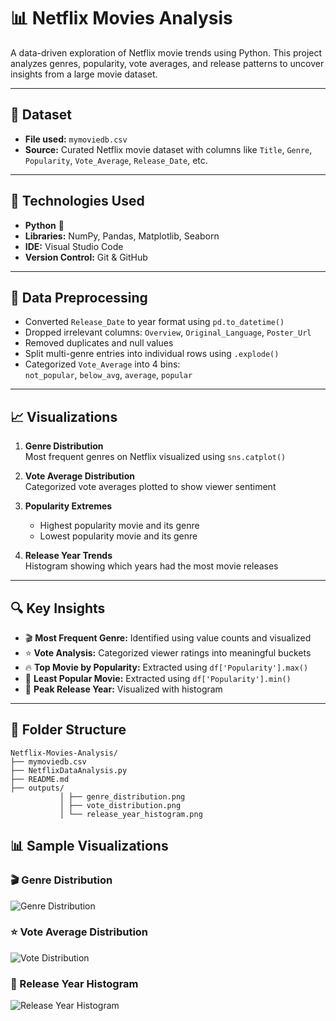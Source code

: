 # 📊 Netflix Movies Analysis

A data-driven exploration of Netflix movie trends using Python. This project analyzes genres, popularity, vote averages, and release patterns to uncover insights from a large movie dataset.

---

## 📁 Dataset

- **File used:** `mymoviedb.csv`
- **Source:** Curated Netflix movie dataset with columns like `Title`, `Genre`, `Popularity`, `Vote_Average`, `Release_Date`, etc.

---

## 🔧 Technologies Used

- **Python** 🐍
- **Libraries:** NumPy, Pandas, Matplotlib, Seaborn
- **IDE:** Visual Studio Code
- **Version Control:** Git & GitHub

---

## 🧪 Data Preprocessing

- Converted `Release_Date` to year format using `pd.to_datetime()`
- Dropped irrelevant columns: `Overview`, `Original_Language`, `Poster_Url`
- Removed duplicates and null values
- Split multi-genre entries into individual rows using `.explode()`
- Categorized `Vote_Average` into 4 bins:  
  `not_popular`, `below_avg`, `average`, `popular`

---

## 📈 Visualizations

1. **Genre Distribution**  
   Most frequent genres on Netflix visualized using `sns.catplot()`

2. **Vote Average Distribution**  
   Categorized vote averages plotted to show viewer sentiment

3. **Popularity Extremes**  
   - Highest popularity movie and its genre
   - Lowest popularity movie and its genre

4. **Release Year Trends**  
   Histogram showing which years had the most movie releases

---

## 🔍 Key Insights

- 🎬 **Most Frequent Genre:** Identified using value counts and visualized
- ⭐ **Vote Analysis:** Categorized viewer ratings into meaningful buckets
- 🔥 **Top Movie by Popularity:** Extracted using `df['Popularity'].max()`
- 🧊 **Least Popular Movie:** Extracted using `df['Popularity'].min()`
- 📅 **Peak Release Year:** Visualized with histogram

---

## 📂 Folder Structure
```
Netflix-Movies-Analysis/
├── mymoviedb.csv 
├── NetflixDataAnalysis.py
├── README.md
├── outputs/
           │ ├── genre_distribution.png
           │ ├── vote_distribution.png 
           │ └── release_year_histogram.png
 ```
## 📊 Sample Visualizations

### 🎬 Genre Distribution
![Genre Distribution](outputs/genre_distribution.png)

### ⭐ Vote Average Distribution
![Vote Distribution](outputs/vote_distribution.png)

### 📅 Release Year Histogram
![Release Year Histogram](outputs/release_year_histogram.png)








           

